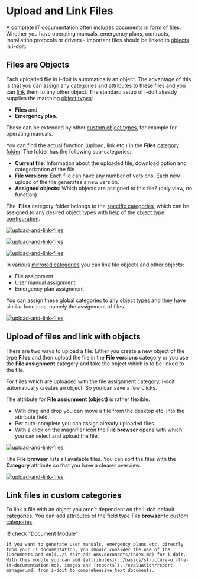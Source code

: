 # Upload and Link Files

A complete IT documentation often includes documents in form of files. Whether you have operating manuals, emergency plans, contracts, installation protocols or drivers - important files should be linked to [objects](../basics/structure-of-the-it-documentation.md) in i-doit.

Files are Objects
-----------------

Each uploaded file in i-doit is automatically an object. The advantage of this is that you can assign any [categories and attributes](../basics/structure-of-the-it-documentation.md) to these files and you can [link](../basics/object-relations.md) them to any other object. The standard setup of i-doit already supplies the matching [object types](../basics/structure-of-the-it-documentation.md):

*   **Files** and
*   **Emergency plan**.

These can be extended by other [custom object types](../basics/custom-object-types.md), for example for operating manuals.

You can find the actual function (upload, link etc.) in the **Files** [category folder](../basics/structure-of-the-it-documentation.md). The folder has the following sub-categories:

*   **Current file**: Information about the uploaded file, download option and categorization of the file
*   **File versions**: Each file can have any number of versions. Each new upload of the file generates a new version.
*   **Assigned objects**: Which objects are assigned to this file? (only view, no function)

The  **Files** category folder belongs to the [specific categories](../basics/structure-of-the-it-documentation.md), which can be assigned to any desired object types with help of the [object type configuration](../basics/custom-object-types.md).

[![upload-and-link-files](../assets/images/en/use-cases/upload-and-link-of-files/1-ualof.png)](../assets/images/en/use-cases/upload-and-link-of-files/1-ualof.png)

[![upload-and-link-files](../assets/images/en/use-cases/upload-and-link-of-files/2-ualof.png)](../assets/images/en/use-cases/upload-and-link-of-files/2-ualof.png)

[![upload-and-link-files](../assets/images/en/use-cases/upload-and-link-of-files/3-ualof.png)](../assets/images/en/use-cases/upload-and-link-of-files/3-ualof.png)

In various [mirrored categories](../basics/structure-of-the-it-documentation.md) you can link file objects and other objects:

*   File assignment
*   User manual assignment
*   Emergency plan assignment

You can assign these [global categories](../basics/structure-of-the-it-documentation.md) to [any object types](../glossary.md) and they have similar functions, namely the assignment of files.

[![upload-and-link-files](../assets/images/en/use-cases/upload-and-link-of-files/4-ualof.png)](../assets/images/en/use-cases/upload-and-link-of-files/4-ualof.png)

Upload of files and link with objects
-------------------------------------

There are two ways to upload a file: Either you create a new object of the type **Files** and then upload the file in the **File versions** category or you use the **File assignment** category and take the object which is to be linked to the file.

For fiiles which are uploaded with the file assignment category, i-doit automatically creates an object. So you can save a few clicks.

The attribute for **File assignment (object)** is rather flexible:

*   With drag and drop you can move a file from the desktop etc. into the attribute field.
*   Per auto-complete you can assign already uploaded files.
*   With a click on the magnifier icon the **File browser** opens with which you can select and upload the file.

[![upload-and-link-files](../assets/images/en/use-cases/upload-and-link-of-files/5-ualof.png)](../assets/images/en/use-cases/upload-and-link-of-files/5-ualof.png)

The **File browser** lists all available files. You can sort the files with the **Category** attribute so that you have a clearer overview.

[![upload-and-link-files](../assets/images/en/use-cases/upload-and-link-of-files/6-ualof.png)](../assets/images/en/use-cases/upload-and-link-of-files/6-ualof.png)

Link files in custom categories
-------------------------------

To link a file with an object you aren't dependent on the i-doit default categories. You can add attributes of the field type **File browser** to [custom categories](#).

!!! check "Document Module"

    If you want to generate user manuals, emergency plans etc. directly from your IT documentation, you should consider the use of the [Documents add-on](../i-doit-add-ons/documents/index.md) for i-doit. With this module you can add [attributes](../basics/structure-of-the-it-documentation.md), images and [reports](../evaluation/report-manager.md) from i-doit to comprehensive text documents.
